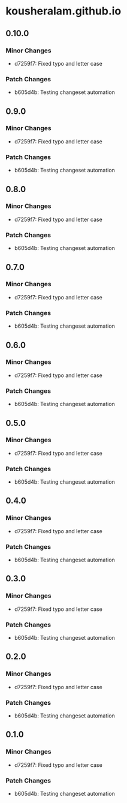 # kousheralam.github.io

## 0.10.0

### Minor Changes

- d7259f7: Fixed typo and letter case

### Patch Changes

- b605d4b: Testing changeset automation

## 0.9.0

### Minor Changes

- d7259f7: Fixed typo and letter case

### Patch Changes

- b605d4b: Testing changeset automation

## 0.8.0

### Minor Changes

- d7259f7: Fixed typo and letter case

### Patch Changes

- b605d4b: Testing changeset automation

## 0.7.0

### Minor Changes

- d7259f7: Fixed typo and letter case

### Patch Changes

- b605d4b: Testing changeset automation

## 0.6.0

### Minor Changes

- d7259f7: Fixed typo and letter case

### Patch Changes

- b605d4b: Testing changeset automation

## 0.5.0

### Minor Changes

- d7259f7: Fixed typo and letter case

### Patch Changes

- b605d4b: Testing changeset automation

## 0.4.0

### Minor Changes

- d7259f7: Fixed typo and letter case

### Patch Changes

- b605d4b: Testing changeset automation

## 0.3.0

### Minor Changes

- d7259f7: Fixed typo and letter case

### Patch Changes

- b605d4b: Testing changeset automation

## 0.2.0

### Minor Changes

- d7259f7: Fixed typo and letter case

### Patch Changes

- b605d4b: Testing changeset automation

## 0.1.0

### Minor Changes

- d7259f7: Fixed typo and letter case

### Patch Changes

- b605d4b: Testing changeset automation
